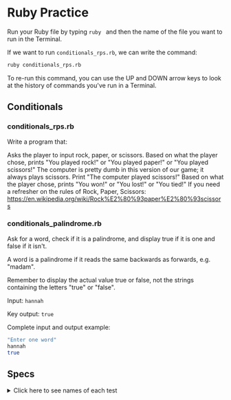 # Ruby Practice

Run your Ruby file by typing `ruby ` and then the name of the file you want to run in the Terminal.

If we want to run `conditionals_rps.rb`, we can write the command:

```bash
ruby conditionals_rps.rb
```

To re-run this command, you can use the UP and DOWN arrow keys to look at the history of commands you've run in a Terminal.

## Conditionals

### conditionals_rps.rb

Write a program that:

Asks the player to input rock, paper, or scissors.
Based on what the player chose, prints "You played rock!" or "You played paper!" or "You played scissors!"
The computer is pretty dumb in this version of our game; it always plays scissors. Print "The computer played scissors!"
Based on what the player chose, prints "You won!" or "You lost!" or "You tied!"
If you need a refresher on the rules of Rock, Paper, Scissors: https://en.wikipedia.org/wiki/Rock%E2%80%93paper%E2%80%93scissors


### conditionals_palindrome.rb

Ask for a word, check if it is a palindrome, and display true if it is one and false if it isn't.

A word is a palindrome if it reads the same backwards as forwards, e.g. "madam".

Remember to display the actual value true or false, not the strings containing the letters "true" or "false".

Input:
`hannah`

Key output:
`true`

Complete input and output example:
```bash
"Enter one word"
hannah
true
```

## Specs
<details>
  <summary>Click here to see names of each test</summary>

conditionals_rps.rb should output 'You lose!' given the input 'paper' 

conditionals_palindrome.rb should output 'true' given the input 'HanNah' 

conditionals_palindrome.rb should output 'false' given the input 'candy' 

conditionals_palindrome.rb should output 'false' given the input 'racecars' 

conditionals_palindrome.rb should output 'true' given the input 'racecar' 

conditionals_rps.rb should output 'You won!' given the input 'rock' 

conditionals_rps.rb should output 'You tied!' given the input 'scissors' 

</details>
